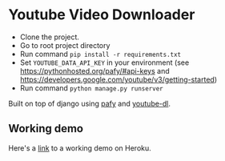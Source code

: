 # Youtube Video Downloader


- Clone the project.
- Go to root project directory
- Run command `pip install -r requirements.txt`
- Set `YOUTUBE_DATA_API_KEY` in your environment (see https://pythonhosted.org/pafy/#api-keys and https://developers.google.com/youtube/v3/getting-started)
- Run command `python manage.py runserver`

Built on top of django using [pafy](https://github.com/mps-youtube/pafy) and [youtube-dl](https://github.com/ytdl-org/youtube-dl).

## Working demo
Here's a [link](https://youtube-video-downloader.herokuapp.com/) to a working demo on Heroku.
